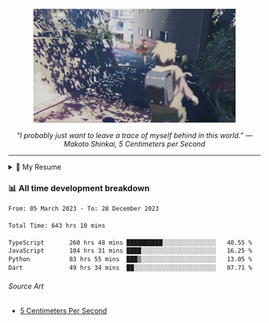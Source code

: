<p align="center"><img src="asset/header.jpg" width="80%"/></p>
<p align="center"><i>“I probably just want to leave a trace of myself behind in this world.” ― Makoto Shinkai, 5 Centimeters per Second</i></p>

---

<details>
  <summary>📃 My Resume</summary>

### Education

- 📖 **Computer Science**\
📆 10/2021 - present\
📍 **Thang Long University** - Hoang Mai, Hanoi, Vietnam

### Experience

<img align="right" src="https://img.shields.io/badge/Figma-F24E1E?style=flat&logo=figma&logoColor=white"/>
<img align="right" src="https://img.shields.io/badge/node.js-6DA55F?style=flat&logo=node.js&logoColor=white"/>
<img align="right" src="https://img.shields.io/badge/Next.js-black?style=flat&logo=next.js&logoColor=white"/>
<img align="right" src="https://img.shields.io/badge/TypeScript-007ACC?style=flat&logo=typescript&logoColor=white"/>


- 👨‍💻 **Frontend Web Intern**\
📆 07/2023 - present\
📍 **MQ ICT Solutions** - Hoang Mai, Hanoi, Vietnam
</details>

### 📊 All time development breakdown

<!--START_SECTION:waka-->

```txt
From: 05 March 2023 - To: 28 December 2023

Total Time: 643 hrs 10 mins

TypeScript       260 hrs 48 mins ██████████░░░░░░░░░░░░░░░   40.55 %
JavaScript       104 hrs 31 mins ████░░░░░░░░░░░░░░░░░░░░░   16.25 %
Python           83 hrs 55 mins  ███▒░░░░░░░░░░░░░░░░░░░░░   13.05 %
Dart             49 hrs 34 mins  ██░░░░░░░░░░░░░░░░░░░░░░░   07.71 %
```

<!--END_SECTION:waka-->

###### Source Art

-  [5 Centimeters Per Second](https://wallhaven.cc/w/nrowq1)

